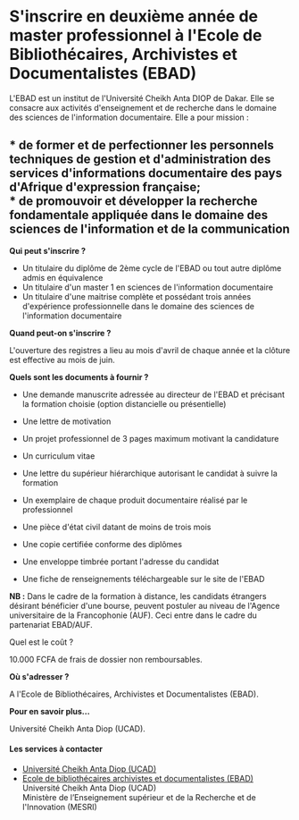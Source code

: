 # S'inscrire en deuxième année de master professionnel à l'Ecole de Bibliothécaires, Archivistes et Documentalistes (EBAD)

L'EBAD est un institut de l'Université Cheikh Anta DIOP de Dakar. Elle se consacre aux activités d'enseignement et de recherche dans le domaine des sciences de l'information documentaire. Elle a pour mission :  
  
\* de former et de perfectionner les personnels techniques de gestion et d'administration des services d'informations documentaire des pays d'Afrique d'expression française;  
\* de promouvoir et développer la recherche fondamentale appliquée dans le domaine des sciences de l'information et de la communication
----------------------------------------------------------------------------------------------------------------------------------------------------------------------------------------------------------------------------------------------------------------------------------------------------------------------------------------------------------------------------------------------------------------------------------------------------------------------------------------------------------------------------------------------

**Qui peut s'inscrire ?**

*   Un titulaire du diplôme de 2ème cycle de l'EBAD ou tout autre diplôme admis en équivalence
*   Un titulaire d'un master 1 en sciences de l'information documentaire
*   Un titulaire d'une maitrise complète et possédant trois années d'expérience professionnelle dans le domaine des sciences de l'information documentaire

**Quand peut-on s'inscrire ?**

L'ouverture des registres a lieu au mois d'avril de chaque année et la clôture est effective au mois de juin.

**Quels sont les documents à fournir ?**

*   Une demande manuscrite adressée au directeur de l'EBAD et précisant la formation choisie (option distancielle ou présentielle)
*   Une lettre de motivation
*   Un projet professionnel de 3 pages maximum motivant la candidature
*   Un curriculum vitae
*   Une lettre du supérieur hiérarchique autorisant le candidat à suivre la formation
*   Un exemplaire de chaque produit documentaire réalisé par le professionnel
*   Une pièce d'état civil datant de moins de trois mois
*   Une copie certifiée conforme des diplômes
*   Une enveloppe timbrée portant l'adresse du candidat  
    
*   Une fiche de renseignements téléchargeable sur le site de l'EBAD

**NB :** Dans le cadre de la formation à distance, les candidats étrangers désirant bénéficier d'une bourse, peuvent postuler au niveau de l'Agence universitaire de la Francophonie (AUF). Ceci entre dans le cadre du partenariat EBAD/AUF.

Quel est le coût ?

10.000 FCFA de frais de dossier non remboursables.

**Où s'adresser ?**  
  
A l'Ecole de Bibliothécaires, Archivistes et Documentalistes (EBAD).

**Pour en savoir plus...**

Université Cheikh Anta Diop (UCAD).

#### Les services à contacter

*   [Université Cheikh Anta Diop (UCAD)](../../../services/universite-cheikh-anta-diop-ucad.md)
*   [Ecole de bibliothécaires archivistes et documentalistes (EBAD)](../../../services/ecole-de-bibliothecaires-archivistes-et-documentalistes-ebad.md) Université Cheikh Anta Diop (UCAD)  
    Ministère de l’Enseignement supérieur et de la Recherche et de l'Innovation (MESRI)